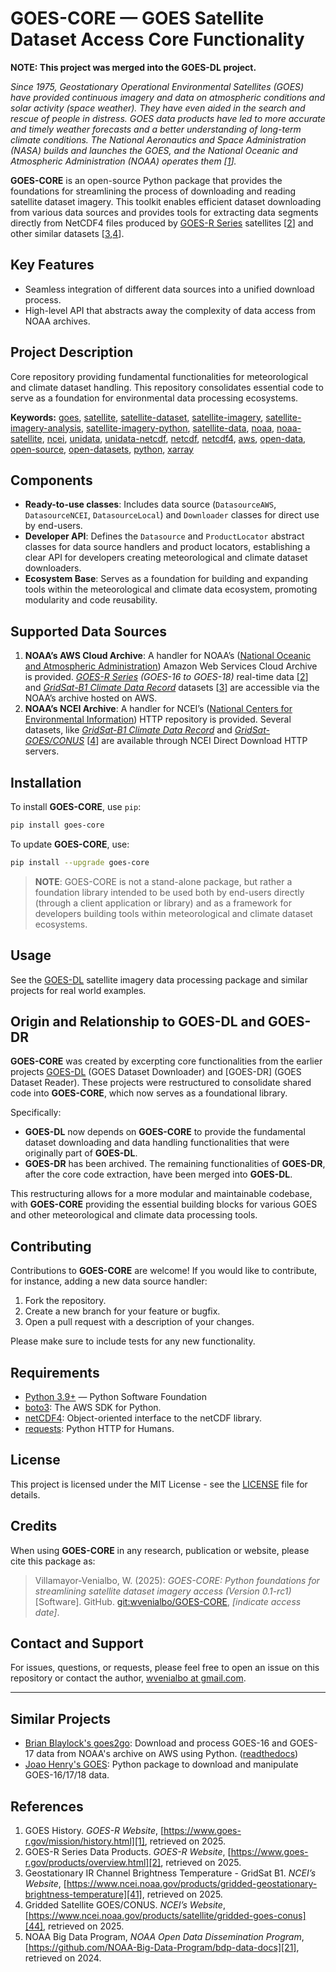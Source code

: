 # GOES-CORE — GOES Satellite Dataset Access Core Functionality

**NOTE: This project was merged into the GOES-DL project.**

*Since 1975, Geostationary Operational Environmental Satellites (GOES) have
provided continuous imagery and data on atmospheric conditions and solar
activity (space weather). They have even aided in the search and rescue of
people in distress. GOES data products have led to more accurate and timely
weather forecasts and a better understanding of long-term climate conditions.
The National Aeronautics and Space Administration (NASA) builds and launches
the GOES, and the National Oceanic and Atmospheric Administration (NOAA)
operates them &#91;[1](#hist)&#93;.*

**GOES-CORE** is an open-source Python package that provides the foundations
for streamlining the process of downloading and reading satellite dataset
imagery. This toolkit enables efficient dataset downloading from various
data sources and provides tools for extracting data segments directly from
NetCDF4 files produced by [GOES-R Series][0] satellites &#91;[2](#goesr)&#93;
and other similar datasets &#91;[3](#b1),[4](#ggc)&#93;.

## Key Features

- Seamless integration of different data sources into a unified download
  process.
- High-level API that abstracts away the complexity of data access from NOAA
  archives.

## Project Description

Core repository providing fundamental functionalities for meteorological and
climate dataset handling. This repository consolidates essential code to serve
as a foundation for environmental data processing ecosystems.

**Keywords:**
[goes](https://github.com/topics/goes),
[satellite](https://github.com/topics/satellite),
[satellite-dataset](https://github.com/topics/satellite-dataset),
[satellite-imagery](https://github.com/topics/satellite-imagery),
[satellite-imagery-analysis](https://github.com/topics/satellite-imagery-analysis),
[satellite-imagery-python](https://github.com/topics/satellite-imagery-python),
[satellite-data](https://github.com/topics/satellite-data),
[noaa](https://github.com/topics/noaa),
[noaa-satellite](https://github.com/topics/noaa-satellite),
[ncei](https://github.com/topics/ncei),
[unidata](https://github.com/topics/unidata),
[unidata-netcdf](https://github.com/topics/unidata-netcdf),
[netcdf](https://github.com/topics/netcdf),
[netcdf4](https://github.com/topics/netcdf4),
[aws](https://github.com/topics/aws),
[open-data](https://github.com/topics/open-data),
[open-source](https://github.com/topics/open-source),
[open-datasets](https://github.com/topics/open-datasets),
[python](https://github.com/topics/python),
[xarray](https://github.com/topics/xarray)

## Components

- **Ready-to-use classes**: Includes data source (`DatasourceAWS`,
  `DatasourceNCEI`, `DatasourceLocal`) and `Downloader` classes for direct use
  by end-users.
- **Developer API**: Defines the `Datasource` and `ProductLocator` abstract
  classes for data source handlers and product locators, establishing a clear
  API for developers creating meteorological and climate dataset downloaders.
- **Ecosystem Base**: Serves as a foundation for building and expanding tools
  within the meteorological and climate data ecosystem, promoting modularity
  and code reusability.

## Supported Data Sources

1. **NOAA’s AWS Cloud Archive**: A handler for NOAA’s ([National Oceanic and
   Atmospheric Administration][10]) Amazon Web Services Cloud Archive is
   provided.  *[GOES-R Series][0] (GOES-16 to GOES-18)* real-time data
   &#91;[2](#goesr)&#93; and *[GridSat-B1 Climate Data Record][42]* datasets
   &#91;[3](#b1)&#93; are accessible via the NOAA’s archive hosted on AWS.
2. **NOAA’s NCEI Archive**: A handler for NCEI’s ([National Centers for
   Environmental Information][11]) HTTP repository is provided. Several
   datasets, like *[GridSat-B1 Climate Data Record][42]* and
   *[GridSat-GOES/CONUS][43]* &#91;[4](#ggc)&#93; are available through NCEI
   Direct Download HTTP servers.

## Installation

To install **GOES-CORE**, use `pip`:

```bash
pip install goes-core
```

To update **GOES-CORE**, use:

```bash
pip install --upgrade goes-core
```

> **NOTE**: GOES-CORE is not a stand-alone package, but rather a foundation
> library intended to be used both by end-users directly (through a client
> application or library) and as a framework for developers building tools
> within meteorological and climate dataset ecosystems.

## Usage

See the [GOES-DL][25] satellite imagery data processing package and similar
projects for real world examples.

## Origin and Relationship to GOES-DL and GOES-DR

**GOES-CORE** was created by excerpting core functionalities from the earlier
projects [GOES-DL][25] (GOES Dataset Downloader) and [GOES-DR] (GOES Dataset
Reader).  These projects were restructured to consolidate shared code into
**GOES-CORE**, which now serves as a foundational library.

Specifically:

- **GOES-DL** now depends on **GOES-CORE** to provide the fundamental dataset
  downloading and data handling functionalities that were originally part of
  **GOES-DL**.
- **GOES-DR** has been archived. The remaining functionalities of **GOES-DR**,
  after the core code extraction, have been merged into **GOES-DL**.

This restructuring allows for a more modular and maintainable codebase, with
**GOES-CORE** providing the essential building blocks for various GOES and
other meteorological and climate data processing tools.

## Contributing

Contributions to **GOES-CORE** are welcome! If you would like to contribute,
for instance, adding a new data source handler:

1. Fork the repository.
2. Create a new branch for your feature or bugfix.
3. Open a pull request with a description of your changes.

Please make sure to include tests for any new functionality.

## Requirements

- [Python 3.9+](https://www.python.org/) — Python Software Foundation
- [boto3](https://pypi.org/project/boto3): The AWS SDK for Python.
- [netCDF4](https://pypi.org/project/requests): Object-oriented interface to
  the netCDF library.
- [requests](https://pypi.org/project/requests): Python HTTP for Humans.

## License

This project is licensed under the MIT License - see the [LICENSE](LICENSE)
file for details.

## Credits

When using **GOES-CORE** in any research, publication or website, please cite
this package as:

> Villamayor-Venialbo, W. (2025): *GOES-CORE: Python foundations for
> streamlining satellite dataset imagery access (Version 0.1-rc1)* [Software].
> GitHub. [git:wvenialbo/GOES-CORE][24], *[indicate access date]*.

## Contact and Support

For issues, questions, or requests, please feel free to open an issue on this
repository or contact the author, [wvenialbo at
gmail.com](mailto:wvenialbo@gmail.com).

---

## Similar Projects

- [Brian Blaylock's goes2go][22]: Download and process GOES-16 and GOES-17 data
  from NOAA's archive on AWS using Python.  ([readthedocs][31])
- [Joao Henry's GOES][23]: Python package to download and manipulate
  GOES-16/17/18 data.

<!-- markdownlint-capture -->
<!-- markdownlint-disable MD033 -->

## References

1. GOES History. *GOES-R Website*,
   [https://www.goes-r.gov/mission/history.html][1], retrieved on 2025.<a
   name="hist"></a>
2. GOES-R Series Data Products. *GOES-R Website*,
   [https://www.goes-r.gov/products/overview.html][2], retrieved on 2025.<a
   name="goesr"></a>
3. Geostationary IR Channel Brightness Temperature - GridSat B1. *NCEI’s
   Website*,
   [https://www.ncei.noaa.gov/products/gridded-geostationary-brightness-temperature][41],
   retrieved on 2025.<a name="b1"></a>
4. Gridded Satellite GOES/CONUS. *NCEI’s Website*,
   [https://www.ncei.noaa.gov/products/satellite/gridded-goes-conus][44],
   retrieved on 2025.<a name="ggc"></a>
5. NOAA Big Data Program, *NOAA Open Data Dissemination Program*,
   [https://github.com/NOAA-Big-Data-Program/bdp-data-docs][21], retrieved on
   2024.

<!-- markdownlint-restore -->

<!-- hidden-references: named links -->

[0]: https://www.goes-r.gov/
[1]: https://www.goes-r.gov/mission/history.html
[2]: https://www.goes-r.gov/products/overview.html
[10]: https://www.noaa.gov/
[11]: https://www.ncei.noaa.gov/
[21]: https://github.com/NOAA-Big-Data-Program/bdp-data-docs
[22]: https://github.com/blaylockbk/goes2go
[23]: https://github.com/joaohenry23/GOES
[24]: https://github.com/wvenialbo/GOES-CORE
[25]: https://github.com/wvenialbo/GOES-DL
[31]: https://goes2go.readthedocs.io/
[41]: https://www.ncei.noaa.gov/products/gridded-geostationary-brightness-temperature
[42]: https://www.ncei.noaa.gov/products/climate-data-records/geostationary-IR-channel-brightness-temperature
[43]: https://catalog.data.gov/dataset/gridded-satellite-goes-gridsat-goes-east-and-west-full-disk-and-conus-coverage-version-12
[44]: https://www.ncei.noaa.gov/products/satellite/gridded-goes-conus
